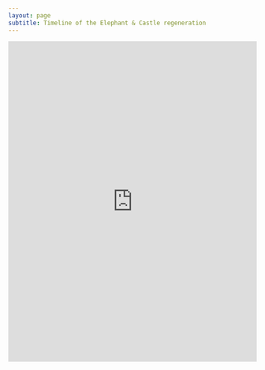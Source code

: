 ```yaml
---
layout: page
subtitle: Timeline of the Elephant & Castle regeneration
---
```

<iframe src='https://cdn.knightlab.com/libs/timeline3/latest/embed/index.html?source=1kGLYT-QFM0SIi1hqpJiky64_qpo-tkgYjuZEgK96dJA&font=Default&lang=en&initial_zoom=2&height=650' width='100%' height='650' webkitallowfullscreen mozallowfullscreen allowfullscreen frameborder='0'></iframe>

<meta name="twitter:card" content="summary_large_image">
<meta name="twitter:site" content="@35percent_EAN">
<meta name="twitter:title" content="Elephant & Castle regeneration timeline">
<meta name="twitter:description" content="Documenting London's most disastrous regeneration scheme.">
<meta name="twitter:image" content="http://35percent.org/img/timelinescreenshot.png">

